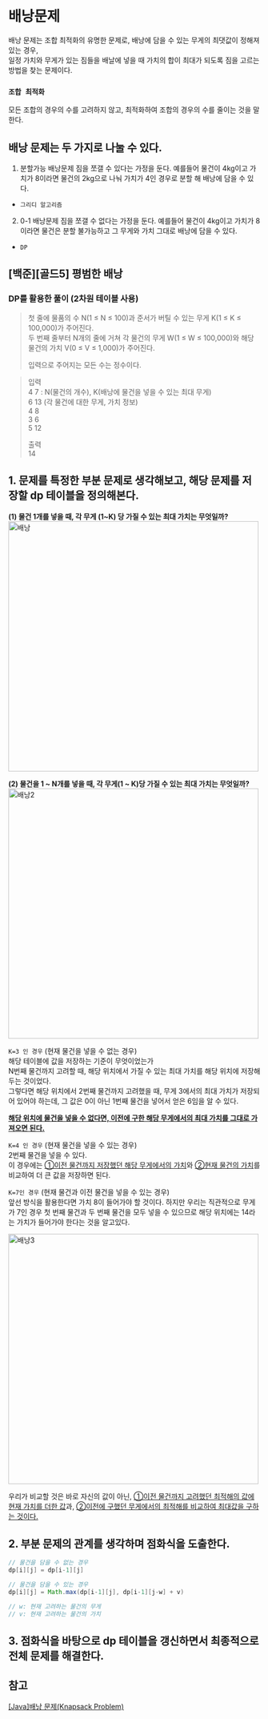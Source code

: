 # 배낭문제
배낭 문제는 조합 최적화의 유명한 문제로, 배낭에 담을 수 있는 무게의 최댓값이 정해져 있는 경우,  
일정 가치와 무게가 있는 짐들을 배날에 넣을 때 가치의 합이 최대가 되도록 짐을 고르는 방법을 찾는 문제이다.  

### `조합 최적화`
모든 조합의 경우의 수를 고려하지 않고, 최적화하여 조합의 경우의 수를 줄이는 것을 말한다.

## 배낭 문제는 두 가지로 나눌 수 있다.
1. 분할가능 배낭문제
짐을 쪼갤 수 있다는 가정을 둔다. 예를들어 물건이 4kg이고 가치가 8이라면 물건의 2kg으로 나눠 가치가 4인 경우로 분할 해 배낭에 담을 수 있다.
- `그리디 알고리즘`

2. 0-1 배낭문제
짐을 쪼갤 수 없다는 가정을 둔다. 예를들어 물건이 4kg이고 가치가 8이라면 물건은 분할 불가능하고 그 무게와 가치 그대로 배낭에 담을 수 있다.
- `DP`


## [백준][골드5] 평범한 배낭
### DP를 활용한 풀이 (2차원 테이블 사용)
>첫 줄에 물품의 수 N(1 ≤ N ≤ 100)과 준서가 버틸 수 있는 무게 K(1 ≤ K ≤ 100,000)가 주어진다.  
두 번째 줄부터 N개의 줄에 거쳐 각 물건의 무게 W(1 ≤ W ≤ 100,000)와 해당 물건의 가치 V(0 ≤ V ≤ 1,000)가 주어진다.  
>
>입력으로 주어지는 모든 수는 정수이다.

> 입력  
4 7  : N(물건의 개수), K(배낭에 물건을 넣을 수 있는 최대 무게)  
6 13  (각 물건에 대한 무게, 가치 정보)  
4 8  
3 6  
5 12  
>
>출력  
14


## 1. 문제를 특정한 부분 문제로 생각해보고, 해당 문제를 저장할 dp 테이블을 정의해본다.
**(1) 물건 1개를 넣을 때, 각 무게 (1~K) 당 가질 수 있는 최대 가치는 무엇일까?**  
<img width="500" alt="배낭" src="https://github.com/fbgjung/studyAlgorithm/assets/104186871/fc69ae16-a60a-41c5-9f82-ffdb744a8d74">


**(2) 물건을 1 ~ N개를 넣을 때, 각 무게(1 ~ K)당 가질 수 있는 최대 가치는 무엇일까?**   
<img width="500" alt="배낭2" src="https://github.com/fbgjung/studyAlgorithm/assets/104186871/5f20f931-6673-401f-805a-bcad8fae4950">

`K=3 인 경우` (현재 물건을 넣을 수 없는 경우)  
해당 테이블에 값을 저장하는 기준이 무엇이었는가  
N번째 물건까지 고려할 때, 해당 위치에서 가질 수 있는 최대 가치를 해당 위치에 저장해두는 것이었다.  
그렇다면 해당 위치에서 2번째 물건까지 고려했을 때, 무게 3에서의 최대 가치가 저장되어 있어야 하는데, 그 값은 0이 아닌 1번째 물건을 넣어서 얻은 6임을 알 수 있다.  

<u>**해당 위치에 물건을 넣을 수 없다면, 이전에 구한 해당 무게에서의 최대 가치를 그대로 가져오면 된다.**</u>

`K=4 인 경우`  (현재 물건을 넣을 수 있는 경우)  
2번째 물건을 넣을 수 있다.  
이 경우에는 <u>①이전 물건까지 저장했던 해당 무게에서의 가치</u>와 <u>②현재 물건의 가치</u>를 비교하여 더 큰 값을 저장하면 된다.  

`K=7인 경우`  (현재 물건과 이전 물건을 넣을 수 있는 경우)  
앞선 방식을 활용한다면 가치 8이 들어가야 할 것이다. 하지만 우리는 직관적으로 무게가 7인 경우 첫 번째 물건과 두 번째 물건을 모두 넣을 수 있으므로 해당 위치에는 14라는 가치가 들어가야 한다는 것을 알고있다.

<img width="500" alt="배낭3" src="https://github.com/fbgjung/studyAlgorithm/assets/104186871/283d7a32-64a2-4c10-b0c6-ed5e6145fb18">

우리가 비교할 것은 바로 자신의 값이 아닌, <u>①이전 물건까지 고려했던 최적해의 값에 현재 가치를 더한 값</u>과, <u>②이전에 구했던 무게에서의 최적해를 비교하여 최대값을 구하는 것이다.</u>


## 2. 부분 문제의 관계를 생각하며 점화식을 도출한다.  
```java
// 물건을 담을 수 없는 경우
dp[i][j] = dp[i-1][j]

// 물건을 담을 수 있는 경우
dp[i][j] = Math.max(dp[i-1][j], dp[i-1][j-w] + v)

// w: 현재 고려하는 물건의 무게
// v: 현재 고려하는 물건의 가치
```

## 3. 점화식을 바탕으로 dp 테이블을 갱신하면서 최종적으로 전체 문제를 해결한다.

## 참고
[[Java]배낭 문제(Knapsack Problem)](https://sskl660.tistory.com/88)